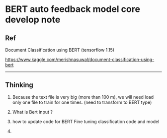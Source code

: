 # BERT  auto feedback model core develop note



## Ref

Document Classification using BERT  (tensorflow 1.15)

https://www.kaggle.com/merishnasuwal/document-classification-using-bert










---

## Thinking



1. Because the text file is very big (more than 100 m), we will need load only one file to train  for one times. (need to transform to BERT type)

2. What is Bert input ?

   

3.  how to  update code for BERT Fine tuning classification code and model

4. 